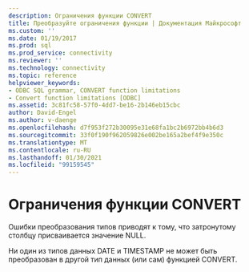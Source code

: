 ```yaml
---
description: Ограничения функции CONVERT
title: Преобразуйте ограничения функции | Документация Майкрософт
ms.custom: ''
ms.date: 01/19/2017
ms.prod: sql
ms.prod_service: connectivity
ms.reviewer: ''
ms.technology: connectivity
ms.topic: reference
helpviewer_keywords:
- ODBC SQL grammar, CONVERT function limitations
- Convert function limitations [ODBC]
ms.assetid: 3c81fc58-57f0-4dd7-be16-2b146eb15cbc
author: David-Engel
ms.author: v-daenge
ms.openlocfilehash: d7f953f272b30095e31e68fa1bc2b6972bb4b6d3
ms.sourcegitcommit: 33f0f190f962059826e002be165a2bef4f9e350c
ms.translationtype: MT
ms.contentlocale: ru-RU
ms.lasthandoff: 01/30/2021
ms.locfileid: "99159545"
---
```

# <a name="convert-function-limitations"></a>Ограничения функции CONVERT
Ошибки преобразования типов приводят к тому, что затронутому столбцу присваивается значение NULL.  
  
 Ни один из типов данных DATE и TIMESTAMP не может быть преобразован в другой тип данных (или сам) функцией CONVERT.
